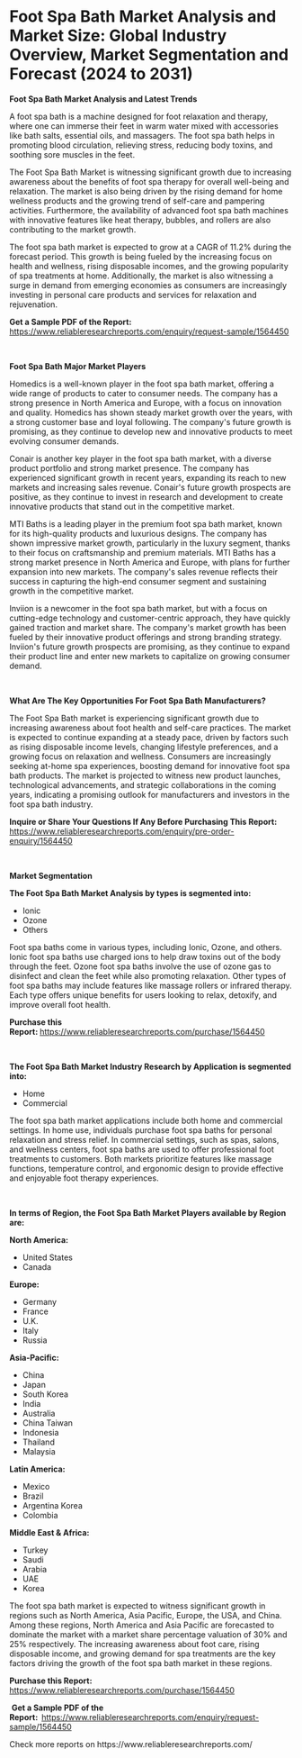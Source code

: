 <p><h1>Foot Spa Bath Market Analysis and Market Size: Global Industry Overview, Market Segmentation and Forecast (2024 to 2031)</h1></p><p><strong>Foot Spa Bath Market Analysis and Latest Trends</strong></p>
<p><p>A foot spa bath is a machine designed for foot relaxation and therapy, where one can immerse their feet in warm water mixed with accessories like bath salts, essential oils, and massagers. The foot spa bath helps in promoting blood circulation, relieving stress, reducing body toxins, and soothing sore muscles in the feet.</p><p>The Foot Spa Bath Market is witnessing significant growth due to increasing awareness about the benefits of foot spa therapy for overall well-being and relaxation. The market is also being driven by the rising demand for home wellness products and the growing trend of self-care and pampering activities. Furthermore, the availability of advanced foot spa bath machines with innovative features like heat therapy, bubbles, and rollers are also contributing to the market growth.</p><p>The foot spa bath market is expected to grow at a CAGR of 11.2% during the forecast period. This growth is being fueled by the increasing focus on health and wellness, rising disposable incomes, and the growing popularity of spa treatments at home. Additionally, the market is also witnessing a surge in demand from emerging economies as consumers are increasingly investing in personal care products and services for relaxation and rejuvenation.</p></p>
<p><strong>Get a Sample PDF of the Report:&nbsp;</strong> <a href="https://www.reliableresearchreports.com/enquiry/request-sample/1564450">https://www.reliableresearchreports.com/enquiry/request-sample/1564450</a></p>
<p>&nbsp;</p>
<p><strong>Foot Spa Bath Major Market Players</strong></p>
<p><p>Homedics is a well-known player in the foot spa bath market, offering a wide range of products to cater to consumer needs. The company has a strong presence in North America and Europe, with a focus on innovation and quality. Homedics has shown steady market growth over the years, with a strong customer base and loyal following. The company's future growth is promising, as they continue to develop new and innovative products to meet evolving consumer demands.</p><p>Conair is another key player in the foot spa bath market, with a diverse product portfolio and strong market presence. The company has experienced significant growth in recent years, expanding its reach to new markets and increasing sales revenue. Conair's future growth prospects are positive, as they continue to invest in research and development to create innovative products that stand out in the competitive market.</p><p>MTI Baths is a leading player in the premium foot spa bath market, known for its high-quality products and luxurious designs. The company has shown impressive market growth, particularly in the luxury segment, thanks to their focus on craftsmanship and premium materials. MTI Baths has a strong market presence in North America and Europe, with plans for further expansion into new markets. The company's sales revenue reflects their success in capturing the high-end consumer segment and sustaining growth in the competitive market.</p><p>Inviion is a newcomer in the foot spa bath market, but with a focus on cutting-edge technology and customer-centric approach, they have quickly gained traction and market share. The company's market growth has been fueled by their innovative product offerings and strong branding strategy. Inviion's future growth prospects are promising, as they continue to expand their product line and enter new markets to capitalize on growing consumer demand.</p></p>
<p>&nbsp;</p>
<p><strong>What Are The Key Opportunities For Foot Spa Bath Manufacturers?</strong></p>
<p><p>The Foot Spa Bath market is experiencing significant growth due to increasing awareness about foot health and self-care practices. The market is expected to continue expanding at a steady pace, driven by factors such as rising disposable income levels, changing lifestyle preferences, and a growing focus on relaxation and wellness. Consumers are increasingly seeking at-home spa experiences, boosting demand for innovative foot spa bath products. The market is projected to witness new product launches, technological advancements, and strategic collaborations in the coming years, indicating a promising outlook for manufacturers and investors in the foot spa bath industry.</p></p>
<p><strong>Inquire or Share Your Questions If Any Before Purchasing This Report:</strong> <a href="https://www.reliableresearchreports.com/enquiry/pre-order-enquiry/1564450">https://www.reliableresearchreports.com/enquiry/pre-order-enquiry/1564450</a></p>
<p>&nbsp;</p>
<p><strong>Market Segmentation</strong></p>
<p><strong>The Foot Spa Bath Market Analysis by types is segmented into:</strong></p>
<p><ul><li>Ionic</li><li>Ozone</li><li>Others</li></ul></p>
<p><p>Foot spa baths come in various types, including Ionic, Ozone, and others. Ionic foot spa baths use charged ions to help draw toxins out of the body through the feet. Ozone foot spa baths involve the use of ozone gas to disinfect and clean the feet while also promoting relaxation. Other types of foot spa baths may include features like massage rollers or infrared therapy. Each type offers unique benefits for users looking to relax, detoxify, and improve overall foot health.</p></p>
<p><strong>Purchase this Report:&nbsp;</strong><a href="https://www.reliableresearchreports.com/purchase/1564450">https://www.reliableresearchreports.com/purchase/1564450</a></p>
<p>&nbsp;</p>
<p><strong>The Foot Spa Bath Market Industry Research by Application is segmented into:</strong></p>
<p><ul><li>Home</li><li>Commercial</li></ul></p>
<p><p>The foot spa bath market applications include both home and commercial settings. In home use, individuals purchase foot spa baths for personal relaxation and stress relief. In commercial settings, such as spas, salons, and wellness centers, foot spa baths are used to offer professional foot treatments to customers. Both markets prioritize features like massage functions, temperature control, and ergonomic design to provide effective and enjoyable foot therapy experiences.</p></p>
<p>&nbsp;</p>
<p><strong>In terms of Region, the Foot Spa Bath Market Players available by Region are:</strong></p>
<p>
    <p> <strong> North America: </strong>
        <ul>
            <li>United States</li>
            <li>Canada</li>
        </ul>
        </p> 
    <p> <strong> Europe: </strong>
        <ul>
            <li>Germany</li>
            <li>France</li>
            <li>U.K.</li>
            <li>Italy</li>
            <li>Russia</li>
        </ul>
        </p> 
    <p> <strong> Asia-Pacific: </strong>
        <ul>
            <li>China</li>
            <li>Japan</li>
            <li>South Korea</li>
            <li>India</li>
            <li>Australia</li>
            <li>China Taiwan</li>
            <li>Indonesia</li>
            <li>Thailand</li>
            <li>Malaysia</li>
        </ul>
        </p> 
    <p> <strong> Latin America: </strong>
        <ul>
            <li>Mexico</li>
            <li>Brazil</li>
            <li>Argentina Korea</li>
            <li>Colombia</li>
        </ul>
        </p> 
    <p> <strong> Middle East & Africa: </strong>
        <ul>
            <li>Turkey</li>
            <li>Saudi</li>
            <li>Arabia</li>
            <li>UAE</li>
            <li>Korea</li>
        </ul>
    </p>
    </p>
<p><p>The foot spa bath market is expected to witness significant growth in regions such as North America, Asia Pacific, Europe, the USA, and China. Among these regions, North America and Asia Pacific are forecasted to dominate the market with a market share percentage valuation of 30% and 25% respectively. The increasing awareness about foot care, rising disposable income, and growing demand for spa treatments are the key factors driving the growth of the foot spa bath market in these regions.</p></p>
<p><strong>Purchase this Report: </strong><a href="https://www.reliableresearchreports.com/purchase/1564450">https://www.reliableresearchreports.com/purchase/1564450</a></p>
<p>&nbsp;<strong>Get a Sample PDF of the Report:&nbsp;&nbsp;</strong><a href="https://www.reliableresearchreports.com/enquiry/request-sample/1564450">https://www.reliableresearchreports.com/enquiry/request-sample/1564450</a></p>
<p><strong></strong></p>
<p>Check more reports on https://www.reliableresearchreports.com/</p>